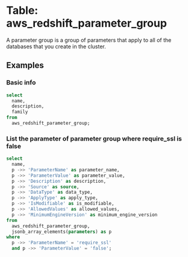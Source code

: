 # Table: aws_redshift_parameter_group

A parameter group is a group of parameters that apply to all of the databases that you create in the cluster. 

## Examples

### Basic info

```sql
select
  name,
  description,
  family
from
  aws_redshift_parameter_group;
```


### List the parameter of parameter group where require_ssl is false 

```sql
select
  name,
  p ->> 'ParameterName' as parameter_name,
  p ->> 'ParameterValue' as parameter_value,
  p ->> 'Description' as description,
  p ->> 'Source' as source,
  p ->> 'DataType' as data_type,
  p ->> 'ApplyType' as apply_type,
  p ->> 'IsModifiable' as is_modifiable,
  p ->> 'AllowedValues' as allowed_values,
  p ->> 'MinimumEngineVersion' as minimum_engine_version
from
  aws_redshift_parameter_group,
  jsonb_array_elements(parameters) as p
where
  p ->> 'ParameterName' = 'require_ssl'
  and p ->> 'ParameterValue' = 'false';
```